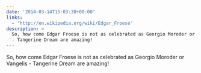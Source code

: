 ```yaml
---
date: '2014-03-14T15:03:38+00:00'
links:
  - 'http://en.wikipedia.org/wiki/Edgar_Froese'
description: >
  So, how come Edgar Froese is not as celebrated as Georgio Moroder or Vangelis
  - Tangerine Dream are amazing!
---
```

So, how come Edgar Froese is not as celebrated as Georgio Moroder or Vangelis - Tangerine Dream are amazing!

